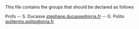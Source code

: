 This file contains the groups that should be declared as follows

Profs
-- S. Ducasse stephane.ducasse@inria.fr
-- G. Polito guillermo.polito@inria.fr

